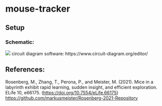 # mouse-tracker

## Setup

### Schematic:
<img src="docs/circuit.png"/>
circuit diagram software: https://www.circuit-diagram.org/editor/

## References:
Rosenberg, M., Zhang, T., Perona, P., and Meister, M. (2021). Mice in a labyrinth exhibit rapid learning, sudden insight, and efficient exploration. ELife 10, e66175. (https://doi.org/10.7554/eLife.66175)
https://github.com/markusmeister/Rosenberg-2021-Repository

